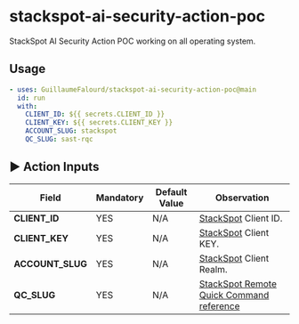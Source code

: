 # stackspot-ai-security-action-poc

StackSpot AI Security Action POC working on all operating system.

## Usage

```yaml
- uses: GuillaumeFalourd/stackspot-ai-security-action-poc@main
  id: run
  with:
    CLIENT_ID: ${{ secrets.CLIENT_ID }}
    CLIENT_KEY: ${{ secrets.CLIENT_KEY }}
    ACCOUNT_SLUG: stackspot
    QC_SLUG: sast-rqc
```

## ▶️ Action Inputs

Field | Mandatory | Default Value | Observation
------------ | ------------  | ------------- | -------------
**CLIENT_ID** | YES | N/A | [StackSpot](https://stackspot.com/en/settings/access-token) Client ID.
**CLIENT_KEY** | YES | N/A |[StackSpot](https://stackspot.com/en/settings/access-token) Client KEY.
**ACCOUNT_SLUG** | YES | N/A |[StackSpot](https://stackspot.com/en/settings/access-token) Client Realm.
**QC_SLUG** | YES | N/A | [StackSpot Remote Quick Command reference](https://ai.stackspot.com/docs/pt-br/quick-commands/create-remote-qc)

